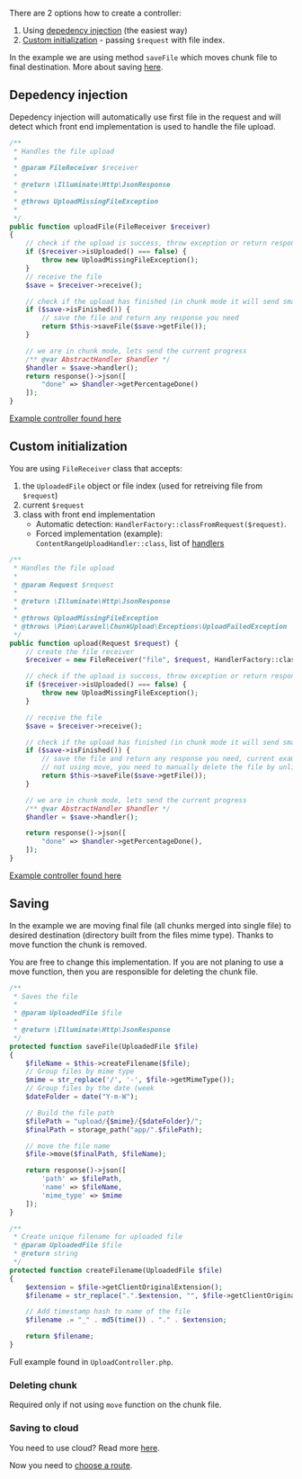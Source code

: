 There are 2 options how to create a controller:

1. Using [depedency injection](#depedency-injection) (the easiest way)
2. [Custom initialization](#custom-initialization) - passing `$request` with file index.

In the example we are using method `saveFile` which moves chunk file to final destination. More about saving [here](#saving).

## Depedency injection

Depedency injection will automatically use first file in the request and will detect which front end implementation is used to handle the file upload.

```php
/**
 * Handles the file upload
 *
 * @param FileReceiver $receiver
 *
 * @return \Illuminate\Http\JsonResponse
 *
 * @throws UploadMissingFileException
 *
 */
public function uploadFile(FileReceiver $receiver)
{
    // check if the upload is success, throw exception or return response you need
    if ($receiver->isUploaded() === false) {
        throw new UploadMissingFileException();
    }
    // receive the file
    $save = $receiver->receive();

    // check if the upload has finished (in chunk mode it will send smaller files)
    if ($save->isFinished()) {
        // save the file and return any response you need
        return $this->saveFile($save->getFile());
    }

    // we are in chunk mode, lets send the current progress
    /** @var AbstractHandler $handler */
    $handler = $save->handler();
    return response()->json([
        "done" => $handler->getPercentageDone()
    ]);
}
```

[Example controller found here](https://github.com/pionl/laravel-chunk-upload-example/blob/master/app/Http/Controllers/DependencyUploadController.php)

## Custom initialization

You are using `FileReceiver` class that accepts:

1. the `UploadedFile` object or file index (used for retreiving file from `$request`)
2. current `$request` 
3. class with front end implementation 
	* Automatic detection: `HandlerFactory::classFromRequest($request)`.
	* Forced implementation (example): `ContentRangeUploadHandler::class`, list of [handlers](https://github.com/pionl/laravel-chunk-upload/wiki/More#abstracthandler)

```php
/**
 * Handles the file upload
 *
 * @param Request $request
 *
 * @return \Illuminate\Http\JsonResponse
 *
 * @throws UploadMissingFileException
 * @throws \Pion\Laravel\ChunkUpload\Exceptions\UploadFailedException
 */
public function upload(Request $request) {
    // create the file receiver
    $receiver = new FileReceiver("file", $request, HandlerFactory::classFromRequest($request));

    // check if the upload is success, throw exception or return response you need
    if ($receiver->isUploaded() === false) {
        throw new UploadMissingFileException();
    }

    // receive the file
    $save = $receiver->receive();

    // check if the upload has finished (in chunk mode it will send smaller files)
    if ($save->isFinished()) {
        // save the file and return any response you need, current example uses `move` function. If you are
        // not using move, you need to manually delete the file by unlink($save->getFile()->getPathname())
        return $this->saveFile($save->getFile());
    }

    // we are in chunk mode, lets send the current progress
    /** @var AbstractHandler $handler */
    $handler = $save->handler();

    return response()->json([
        "done" => $handler->getPercentageDone(),
    ]);
}
```

[Example controller found here](https://github.com/pionl/laravel-chunk-upload-example/blob/master/app/Http/Controllers/UploadController.php)

## Saving

In the example we are moving final file (all chunks merged into single file) to desired destination (directory built from the files mime type). Thanks to move function the chunk is removed. 

You are free to change this implementation. If you are not planing to use a move function, then you are responsible for deleting the chunk file.

```php
/**
 * Saves the file
 *
 * @param UploadedFile $file
 *
 * @return \Illuminate\Http\JsonResponse
 */
protected function saveFile(UploadedFile $file)
{
    $fileName = $this->createFilename($file);
    // Group files by mime type
    $mime = str_replace('/', '-', $file->getMimeType());
    // Group files by the date (week
    $dateFolder = date("Y-m-W");

    // Build the file path
    $filePath = "upload/{$mime}/{$dateFolder}/";
    $finalPath = storage_path("app/".$filePath);

    // move the file name
    $file->move($finalPath, $fileName);

    return response()->json([
        'path' => $filePath,
        'name' => $fileName,
        'mime_type' => $mime
    ]);
}

/**
 * Create unique filename for uploaded file
 * @param UploadedFile $file
 * @return string
 */
protected function createFilename(UploadedFile $file)
{
    $extension = $file->getClientOriginalExtension();
    $filename = str_replace(".".$extension, "", $file->getClientOriginalName()); // Filename without extension

    // Add timestamp hash to name of the file
    $filename .= "_" . md5(time()) . "." . $extension;

    return $filename;
}
```

Full example found in `UploadController.php`.

### Deleting chunk
Required only if not using `move` function on the chunk file.

### Saving to cloud
You need to use cloud? Read more [here](https://github.com/pionl/laravel-chunk-upload/wiki/Saving-to-Cloud).

Now you need to [choose a route](https://github.com/pionl/laravel-chunk-upload/wiki/routing).


